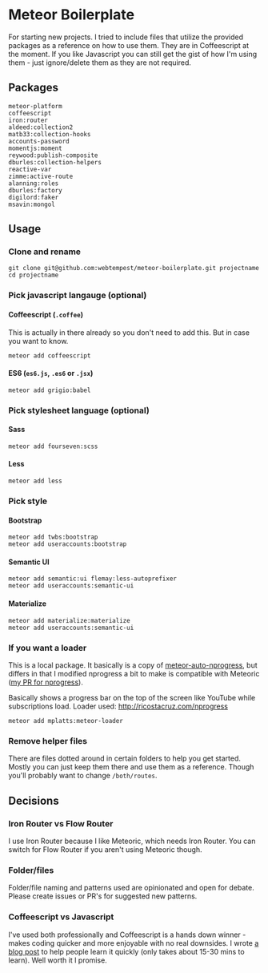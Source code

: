 # Meteor Boilerplate

For starting new projects. I tried to include files that utilize the provided packages as a reference on how to use them. They are in Coffeescript at the moment. If you like Javascript you can still get the gist of how I'm using them - just ignore/delete them as they are not required.

## Packages

```
meteor-platform
coffeescript
iron:router
aldeed:collection2
matb33:collection-hooks
accounts-password
momentjs:moment
reywood:publish-composite
dburles:collection-helpers
reactive-var
zimme:active-route
alanning:roles
dburles:factory
digilord:faker
msavin:mongol
```

## Usage

### Clone and rename

```
git clone git@github.com:webtempest/meteor-boilerplate.git projectname
cd projectname
```

### Pick javascript langauge (optional)

#### Coffeescript (`.coffee`)

This is actually in there already so you don't need to add this. But in case you want to know.

```
meteor add coffeescript
```

#### ES6 (`es6.js`, `.es6` or `.jsx`)

```
meteor add grigio:babel
```


### Pick stylesheet language (optional)

#### Sass

```
meteor add fourseven:scss
```

#### Less

```
meteor add less
```


### Pick style

#### Bootstrap

```
meteor add twbs:bootstrap
meteor add useraccounts:bootstrap
```

#### Semantic UI

```
meteor add semantic:ui flemay:less-autoprefixer
meteor add useraccounts:semantic-ui
```

#### Materialize

```
meteor add materialize:materialize
meteor add useraccounts:semantic-ui
```

### If you want a loader

This is a local package. It basically is a copy of [meteor-auto-nprogress](https://github.com/settinghead/meteor-auto-nprogress/blob/master/auto-nprogress.js), but differs in that I modified nprogress a bit to make is compatible with Meteoric ([my PR for nprogress](https://github.com/rstacruz/nprogress/pull/128/files)).

Basically shows a progress bar on the top of the screen like YouTube while subscriptions load. Loader used: http://ricostacruz.com/nprogress

```
meteor add mplatts:meteor-loader
```

### Remove helper files

There are files dotted around in certain folders to help you get started. Mostly you can just keep them there and use them as a reference. Though you'll probably want to change `/both/routes`.

## Decisions

### Iron Router vs Flow Router

I use Iron Router because I like Meteoric, which needs Iron Router. You can switch for Flow Router if you aren't using Meteoric though.

### Folder/files

Folder/file naming and patterns used are opinionated and open for debate. Please create issues or PR's for suggested new patterns.

### Coffeescript vs Javascript

I've used both professionally and Coffeescript is a hands down winner - makes coding quicker and more enjoyable with no real downsides. I wrote [a blog post](http://www.webtempest.com/learn-coffeescript-fast) to help people learn it quickly (only takes about 15-30 mins to learn). Well worth it I promise.

